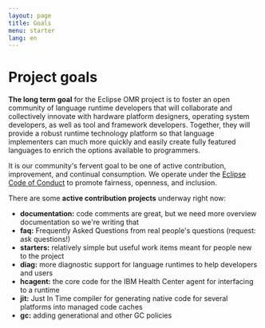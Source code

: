 ```yaml
---
layout: page
title: Goals
menu: starter
lang: en
---
```


[//]: # "*********************************************************************"
[//]: # "*"
[//]: # "*  Copyright IBM Corp. 2016  All Rights Reserved."
[//]: # "*"
[//]: # "*  This program and the accompanying materials are made available"
[//]: # "*  under the terms of the Eclipse Public License v1.0 and"
[//]: # "*  Apache License v2.0 which accompanies this distribution."
[//]: # "*"
[//]: # "*      The Eclipse Public License is available at"
[//]: # "*      http://www.eclipse.org/legal/epl-v10.html"
[//]: # "*"
[//]: # "*      The Apache License v2.0 is available at"
[//]: # "*      http://www.opensource.org/licenses/apache2.0.php"
[//]: # "*"
[//]: # "*  Contributors:"
[//]: # "*    <First author> - initial implementation and documentation"
[//]: # "*********************************************************************"

# Project goals

**The long term goal** for the Eclipse OMR project is to foster an open community of language runtime developers that will collaborate and collectively innovate with hardware platform designers, operating system developers, as well as tool and framework developers. Together, they will provide a robust runtime technology platform so that language implementers can much more quickly and easily create fully featured languages to enrich the options available to programmers.

It is our community's fervent goal to be one of active contribution, improvement, and continual consumption. We operate under the [Eclipse Code of Conduct](https://eclipse.org/org/documents/Community_Code_of_Conduct.php) to promote fairness, openness, and inclusion.

There are some **active contribution projects** underway right now:

- **documentation:** code comments are great, but we need more overview documentation so we're writing that
- **faq:** Frequently Asked Questions from real people's questions (request: ask questions!)
- **starters:** relatively simple but useful work items meant for people new to the project
- **diag:** more diagnostic support for language runtimes to help developers and users
- **hcagent:** the core code for the IBM Health Center agent for interfacing to a runtime
- **jit:** Just In Time compiler for generating native code for several platforms into managed code caches
- **gc:** adding generational and other GC policies

